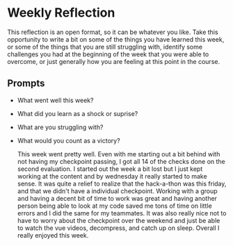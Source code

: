 # Weekly Reflection
This reflection is an open format, so it can be whatever you like. Take this opportunity to write a bit on some of the things you have learned this week, or some of the things that you are still struggling with, identify some challenges you had at the beginning of the week that you were able to overcome, or just generally how you are feeling at this point in the course.

## Prompts
- What went well this week?
- What did you learn as a shock or suprise?
- What are you struggling with?
- What would you count as a victory?

  This week went pretty well. Even with me starting out a bit behind with not having my checkpoint passing, I got all 14 of the checks done on the second evaluation. I started out the week a bit lost but I just kept working at the content and by wednesday it really started to make sense. It was quite a relief to realize that the hack-a-thon was this friday, and that we didn't have a individual checkpoint. Working with a group and having a decent bit of time to work was great and having another person being able to look at my code saved me tons of time on little errors and I did the same for my teammates. It was also really nice not to have to worry about the checkpoint over the weekend and just be able to watch the vue videos, decompress, and catch up on sleep. Overall I really enjoyed this week.